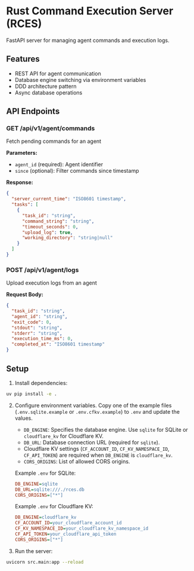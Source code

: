 # Rust Command Execution Server (RCES)

FastAPI server for managing agent commands and execution logs.

## Features

- REST API for agent communication
- Database engine switching via environment variables
- DDD architecture pattern
- Async database operations

## API Endpoints

### GET /api/v1/agent/commands
Fetch pending commands for an agent

**Parameters:**
- `agent_id` (required): Agent identifier
- `since` (optional): Filter commands since timestamp

**Response:**
```json
{
  "server_current_time": "ISO8601 timestamp",
  "tasks": [
    {
      "task_id": "string",
      "command_string": "string",
      "timeout_seconds": 0,
      "upload_log": true,
      "working_directory": "string|null"
    }
  ]
}
```

### POST /api/v1/agent/logs
Upload execution logs from an agent

**Request Body:**
```json
{
  "task_id": "string",
  "agent_id": "string",
  "exit_code": 0,
  "stdout": "string",
  "stderr": "string",
  "execution_time_ms": 0,
  "completed_at": "ISO8601 timestamp"
}
```

## Setup

1. Install dependencies:
```bash
uv pip install -e .
```

2. Configure environment variables. Copy one of the example files (`.env.sqlite.example` or `.env.cfkv.example`) to `.env` and update the values.

   - `DB_ENGINE`: Specifies the database engine. Use `sqlite` for SQLite or `cloudflare_kv` for Cloudflare KV.
   - `DB_URL`: Database connection URL (required for `sqlite`).
   - Cloudflare KV settings (`CF_ACCOUNT_ID`, `CF_KV_NAMESPACE_ID`, `CF_API_TOKEN`) are required when `DB_ENGINE` is `cloudflare_kv`.
   - `CORS_ORIGINS`: List of allowed CORS origins.

   Example `.env` for SQLite:
   ```ini
   DB_ENGINE=sqlite
   DB_URL=sqlite:///./rces.db
   CORS_ORIGINS=["*"]
   ```

   Example `.env` for Cloudflare KV:
   ```ini
   DB_ENGINE=cloudflare_kv
   CF_ACCOUNT_ID=your_cloudflare_account_id
   CF_KV_NAMESPACE_ID=your_cloudflare_kv_namespace_id
   CF_API_TOKEN=your_cloudflare_api_token
   CORS_ORIGINS=["*"]
   ```

3. Run the server:
```bash
uvicorn src.main:app --reload
